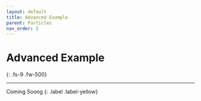```yaml
---
layout: default
title: Advanced Example
parent: Particles
nav_order: 2
---
```


# Advanced Example
{: .fs-9 .fw-500}

---

Coming Soong
{: .label .label-yellow}